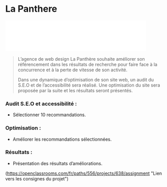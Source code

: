 # La Panthere

![Image](/git_assets/la-panthere-logo-git.svg)

>L’agence de web design La Panthère souhaite améliorer son référencement dans les résultats de recherche pour faire face à la concurrence et à la perte de vitesse de son activité.
>
>Dans une dynamique d’optimisation de son site web, un audit du S.E.O et de l’accessibilité sera réalisé.
>Une optimisation du site sera proposée par la suite et les résultats seront présentés.


### Audit S.E.O et accessibilité :
* Sélectionner 10 recommandations.

### Optimisation :
* Améliorer les recommandations sélectionnées.

### Résultats :
* Présentation des résultats d’améliorations.

(https://openclassrooms.com/fr/paths/556/projects/638/assignment "Lien vers les consignes du projet")